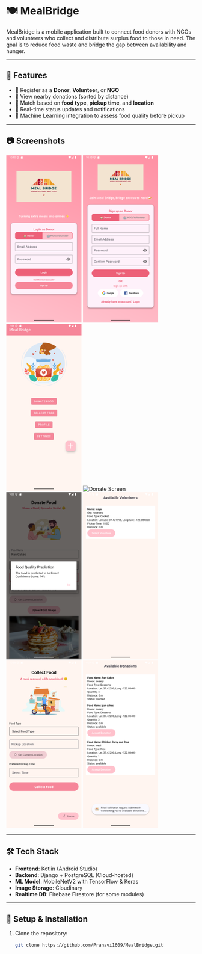 # 🍽️ MealBridge

MealBridge is a mobile application built to connect food donors with NGOs and volunteers who collect and distribute surplus food to those in need. The goal is to reduce food waste and bridge the gap between availability and hunger.

---

## 🚀 Features

- 🤝 Register as a **Donor**, **Volunteer**, or **NGO**
- 📍 View nearby donations (sorted by distance)
- 🍛 Match based on **food type**, **pickup time**, and **location**
- 🔔 Real-time status updates and notifications
- 🧠 Machine Learning integration to assess food quality before pickup

---

## 📷 Screenshots

<p float="left">
  <img src="docs/screenshots/loginscreen.png"     width="200" alt="Login Screen"/>
  <img src="docs/screenshots/signupscreen.png"    width="200" alt="Signup Screen"/>
  <img src="docs/screenshots/mainactivity.png"    width="200" alt="Main Activity"/>
  <img src="docs/screenshots/donatescreen.png"    width="200" alt="Donate Screen"/>
  <img src="docs/screenshots/foodpred.png"        width="200" alt="Food Prediction"/>
  <img src="docs/screenshots/selectvol.png"       width="200" alt="Select Volunteer"/>
  <img src="docs/screenshots/collectscreen.png"   width="200" alt="Collect Screen"/>
  <img src="docs/screenshots/selectdonation.png"  width="200" alt="Select Donation"/>
</p>


---

## 🛠️ Tech Stack

- **Frontend**: Kotlin (Android Studio)
- **Backend**: Django + PostgreSQL (Cloud-hosted)
- **ML Model**: MobileNetV2 with TensorFlow & Keras
- **Image Storage**: Cloudinary
- **Realtime DB**: Firebase Firestore (for some modules)

---

## 🔧 Setup & Installation

1. Clone the repository:
   ```bash
   git clone https://github.com/Pranavi1609/MealBridge.git

